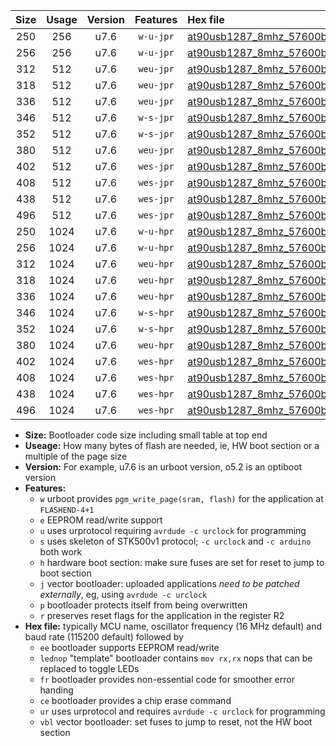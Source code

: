 |Size|Usage|Version|Features|Hex file|
|:-:|:-:|:-:|:-:|:--|
|250|256|u7.6|`w-u-jpr`|[at90usb1287_8mhz_57600bps_ur_vbl.hex](https://raw.githubusercontent.com/stefanrueger/urboot/main//at90usb1287_8mhz_57600bps_ur_vbl.hex)|
|256|256|u7.6|`w-u-jpr`|[at90usb1287_8mhz_57600bps_lednop_ur_vbl.hex](https://raw.githubusercontent.com/stefanrueger/urboot/main//at90usb1287_8mhz_57600bps_lednop_ur_vbl.hex)|
|312|512|u7.6|`weu-jpr`|[at90usb1287_8mhz_57600bps_ee_ur_vbl.hex](https://raw.githubusercontent.com/stefanrueger/urboot/main//at90usb1287_8mhz_57600bps_ee_ur_vbl.hex)|
|318|512|u7.6|`weu-jpr`|[at90usb1287_8mhz_57600bps_ee_lednop_ur_vbl.hex](https://raw.githubusercontent.com/stefanrueger/urboot/main//at90usb1287_8mhz_57600bps_ee_lednop_ur_vbl.hex)|
|336|512|u7.6|`weu-jpr`|[at90usb1287_8mhz_57600bps_ee_lednop_fr_ur_vbl.hex](https://raw.githubusercontent.com/stefanrueger/urboot/main//at90usb1287_8mhz_57600bps_ee_lednop_fr_ur_vbl.hex)|
|346|512|u7.6|`w-s-jpr`|[at90usb1287_8mhz_57600bps_vbl.hex](https://raw.githubusercontent.com/stefanrueger/urboot/main//at90usb1287_8mhz_57600bps_vbl.hex)|
|352|512|u7.6|`w-s-jpr`|[at90usb1287_8mhz_57600bps_lednop_vbl.hex](https://raw.githubusercontent.com/stefanrueger/urboot/main//at90usb1287_8mhz_57600bps_lednop_vbl.hex)|
|380|512|u7.6|`weu-jpr`|[at90usb1287_8mhz_57600bps_ee_lednop_fr_ce_ur_vbl.hex](https://raw.githubusercontent.com/stefanrueger/urboot/main//at90usb1287_8mhz_57600bps_ee_lednop_fr_ce_ur_vbl.hex)|
|402|512|u7.6|`wes-jpr`|[at90usb1287_8mhz_57600bps_ee_vbl.hex](https://raw.githubusercontent.com/stefanrueger/urboot/main//at90usb1287_8mhz_57600bps_ee_vbl.hex)|
|408|512|u7.6|`wes-jpr`|[at90usb1287_8mhz_57600bps_ee_lednop_vbl.hex](https://raw.githubusercontent.com/stefanrueger/urboot/main//at90usb1287_8mhz_57600bps_ee_lednop_vbl.hex)|
|438|512|u7.6|`wes-jpr`|[at90usb1287_8mhz_57600bps_ee_lednop_fr_vbl.hex](https://raw.githubusercontent.com/stefanrueger/urboot/main//at90usb1287_8mhz_57600bps_ee_lednop_fr_vbl.hex)|
|496|512|u7.6|`wes-jpr`|[at90usb1287_8mhz_57600bps_ee_lednop_fr_ce_vbl.hex](https://raw.githubusercontent.com/stefanrueger/urboot/main//at90usb1287_8mhz_57600bps_ee_lednop_fr_ce_vbl.hex)|
|250|1024|u7.6|`w-u-hpr`|[at90usb1287_8mhz_57600bps_ur.hex](https://raw.githubusercontent.com/stefanrueger/urboot/main//at90usb1287_8mhz_57600bps_ur.hex)|
|256|1024|u7.6|`w-u-hpr`|[at90usb1287_8mhz_57600bps_lednop_ur.hex](https://raw.githubusercontent.com/stefanrueger/urboot/main//at90usb1287_8mhz_57600bps_lednop_ur.hex)|
|312|1024|u7.6|`weu-hpr`|[at90usb1287_8mhz_57600bps_ee_ur.hex](https://raw.githubusercontent.com/stefanrueger/urboot/main//at90usb1287_8mhz_57600bps_ee_ur.hex)|
|318|1024|u7.6|`weu-hpr`|[at90usb1287_8mhz_57600bps_ee_lednop_ur.hex](https://raw.githubusercontent.com/stefanrueger/urboot/main//at90usb1287_8mhz_57600bps_ee_lednop_ur.hex)|
|336|1024|u7.6|`weu-hpr`|[at90usb1287_8mhz_57600bps_ee_lednop_fr_ur.hex](https://raw.githubusercontent.com/stefanrueger/urboot/main//at90usb1287_8mhz_57600bps_ee_lednop_fr_ur.hex)|
|346|1024|u7.6|`w-s-hpr`|[at90usb1287_8mhz_57600bps.hex](https://raw.githubusercontent.com/stefanrueger/urboot/main//at90usb1287_8mhz_57600bps.hex)|
|352|1024|u7.6|`w-s-hpr`|[at90usb1287_8mhz_57600bps_lednop.hex](https://raw.githubusercontent.com/stefanrueger/urboot/main//at90usb1287_8mhz_57600bps_lednop.hex)|
|380|1024|u7.6|`weu-hpr`|[at90usb1287_8mhz_57600bps_ee_lednop_fr_ce_ur.hex](https://raw.githubusercontent.com/stefanrueger/urboot/main//at90usb1287_8mhz_57600bps_ee_lednop_fr_ce_ur.hex)|
|402|1024|u7.6|`wes-hpr`|[at90usb1287_8mhz_57600bps_ee.hex](https://raw.githubusercontent.com/stefanrueger/urboot/main//at90usb1287_8mhz_57600bps_ee.hex)|
|408|1024|u7.6|`wes-hpr`|[at90usb1287_8mhz_57600bps_ee_lednop.hex](https://raw.githubusercontent.com/stefanrueger/urboot/main//at90usb1287_8mhz_57600bps_ee_lednop.hex)|
|438|1024|u7.6|`wes-hpr`|[at90usb1287_8mhz_57600bps_ee_lednop_fr.hex](https://raw.githubusercontent.com/stefanrueger/urboot/main//at90usb1287_8mhz_57600bps_ee_lednop_fr.hex)|
|496|1024|u7.6|`wes-hpr`|[at90usb1287_8mhz_57600bps_ee_lednop_fr_ce.hex](https://raw.githubusercontent.com/stefanrueger/urboot/main//at90usb1287_8mhz_57600bps_ee_lednop_fr_ce.hex)|

- **Size:** Bootloader code size including small table at top end
- **Useage:** How many bytes of flash are needed, ie, HW boot section or a multiple of the page size
- **Version:** For example, u7.6 is an urboot version, o5.2 is an optiboot version
- **Features:**
  + `w` urboot provides `pgm_write_page(sram, flash)` for the application at `FLASHEND-4+1`
  + `e` EEPROM read/write support
  + `u` uses urprotocol requiring `avrdude -c urclock` for programming
  + `s` uses skeleton of STK500v1 protocol; `-c urclock` and `-c arduino` both work
  + `h` hardware boot section: make sure fuses are set for reset to jump to boot section
  + `j` vector bootloader: uploaded applications *need to be patched externally*, eg, using `avrdude -c urclock`
  + `p` bootloader protects itself from being overwritten
  + `r` preserves reset flags for the application in the register R2
- **Hex file:** typically MCU name, oscillator frequency (16 MHz default) and baud rate (115200 default) followed by
  + `ee` bootloader supports EEPROM read/write
  + `lednop` "template" bootloader contains `mov rx,rx` nops that can be replaced to toggle LEDs
  + `fr` bootloader provides non-essential code for smoother error handing
  + `ce` bootloader provides a chip erase command
  + `ur` uses urprotocol and requires `avrdude -c urclock` for programming
  + `vbl` vector bootloader: set fuses to jump to reset, not the HW boot section

